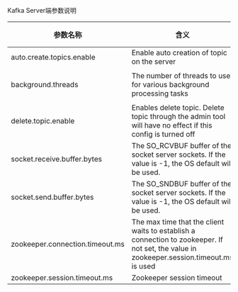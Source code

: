 Kafka Server端参数说明

| 参数名称                        | 含义                                                         | 默认值 | 建议值     |
| ------------------------------- | ------------------------------------------------------------ | ------ | ---------- |
| auto.create.topics.enable       | Enable auto creation of topic on the server                  | true   | false      |
| background.threads              | The number of threads to use for various background processing tasks | 10     | 视情况而定 |
| delete.topic.enable             | Enables delete topic. Delete topic through the admin tool will have no effect if this config is turned off | true   | false      |
| socket.receive.buffer.bytes     | The SO_RCVBUF buffer of the socket server sockets. If the value is -1, the OS default will be used. | 102400 |            |
| socket.send.buffer.bytes        | The SO_SNDBUF buffer of the socket server sockets. If the value is -1, the OS default will be used. | 102400 |            |
| zookeeper.connection.timeout.ms | The max time that the client waits to establish a connection to zookeeper. If not set, the value in zookeeper.session.timeout.ms is used | null   |            |
| zookeeper.session.timeout.ms    | Zookeeper session timeout                                    | 6000   |            |

